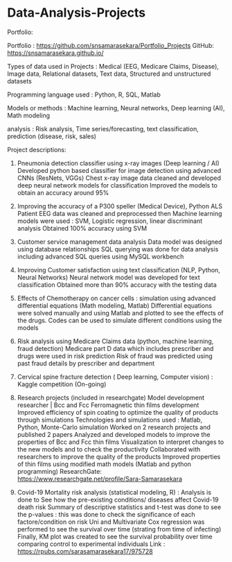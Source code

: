 # Data-Analysis-Projects
 

Portfolio: 

Portfolio : https://github.com/snsamarasekara/Portfolio_Projects
GitHub: https://snsamarasekara.github.io/ 

Types of data used in Projects :  Medical (EEG, Medicare Claims, Disease), Image data, Relational datasets, Text data, Structured and unstructured datasets

Programming language used : Python, R, SQL, Matlab

Models or methods : Machine learning, Neural networks, Deep learning (AI), Math modeling

 analysis :  Risk analysis, Time series/forecasting, text classification, prediction (disease, risk, sales)



Project descriptions:


1. Pneumonia detection classifier using x-ray images (Deep learning / AI)
Developed python based classifier for image detection using advanced CNNs (ResNets, VGGs) 
Chest x-ray image data cleaned and developed deep neural network models for classification 
Improved the models to obtain an accuracy around 95% 

2. Improving the accuracy of a P300 speller (Medical Device), Python 
ALS Patient EEG data was cleaned and preprocessed then Machine learning models were used : SVM, Logistic regression, linear discriminant analysis 
Obtained 100% accuracy using SVM 

3. Customer service management data analysis
Data model was designed using database relationships 
SQL querying was done for data analysis including advanced SQL queries using MySQL workbench

4. Improving Customer satisfaction using text classification (NLP, Python, Neural Networks)
Neural network model was developed for text classification
Obtained more than 90% accuracy with the testing data

7. Effects of Chemotherapy on cancer cells : simulation using advanced differential equations (Math modeling, Matlab)
Differential equations were solved manually and using Matlab and plotted to see the effects of the drugs.
Codes can be used to simulate different conditions using the models



9. Risk analysis using Medicare Claims data (python, machine learning, fraud detection)
Medicare part D data which includes prescriber and drugs were used in risk prediction
Risk of fraud was predicted using past fraud details by prescriber and department

10. Cervical spine fracture detection ( Deep learning, Computer vision) : Kaggle competition (On-going) 


11. Research projects (included in researchgate)
Model development researcher | Bcc and Fcc Ferromagnetic thin films development
Improved efficiency of spin coating to optimize the quality of products through simulations
Technologies and simulations used : Matlab, Python, Monte-Carlo simulation 
Worked on 2 research projects and published 2 papers
Analyzed and developed models to improve the properties of Bcc and Fcc thin films
Visualization to interpret changes to the new models and to check the productivity 
Collaborated with researchers to improve the quality of the products
Improved properties of thin films using modified math models (Matlab and python programming)
ResearchGate: https://www.researchgate.net/profile/Sara-Samarasekara

12. Covid-19 Mortality risk analysis (statistical modeling, R) : Analysis is done to See how the pre-existing conditions/ diseases affect Covid-19 death risk
Summary of descriptive statistics and t-test was done to see the p-values : this was done to check the significance of each factore/condition on risk
Uni and Multivariate Cox regression was performed to see the survival over time (strating from time of infecting) 
Finally, KM plot was created to see the survival probability over time comparing control to experimental individuals
Link : https://rpubs.com/sarasamarasekara17/975728

 

